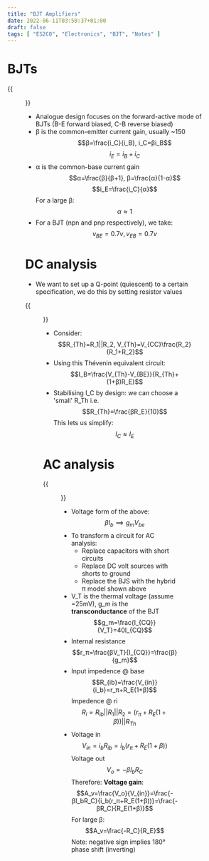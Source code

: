 ```yaml
---
title: "BJT Amplifiers"
date: 2022-06-11T03:50:37+01:00
draft: false
tags: [ "ES2C0", "Electronics", "BJT", "Notes" ]
---
```

# BJTs
{{<figure src="/npnpnp.png" height=200 title="NPN vs PNP BJTs">}}
- Analogue design focuses on the forward-active mode of BJTs (B-E forward biased, C-B reverse biased)
- β is the common-emitter current gain, usually ~150
$$β=\frac{i_C}{i_B}, i_C=βi_B$$
$$i_E=i_B+i_C$$
- α is the common-base current gain
$$α=\frac{β}{β+1}, β=\frac{α}{1-α}$$
$$i_E=\frac{i_C}{α}$$
For a large β:
$$α\approx 1$$
- For a BJT (npn and pnp respectively), we take:
$$v_{BE}=0.7v, v_{EB}=0.7v$$


# DC analysis
- We want to set up a Q-point (quiescent) to a certain specification, we do this by setting resistor values

{{<figure src="/bjt4res.png" height=300 title="Voltage divider (Four Resistor) bias circuit, and it's Thevenin equivalent circuit">}}

- Consider:
$$R_{Th}=R_1||R_2, V_{Th}=V_{CC}\frac{R_2}{R_1+R_2}$$
- Using this Thévenin equivalent circuit:
$$I_B=\frac{V_{Th}-V_{BE}}{R_{Th}+(1+β)R_E}$$
- Stabilising I_C by design: we can choose a 'small' R_Th i.e.
$$R_{Th}=\frac{βR_E}{10}$$
This lets us simplify:
$$I_C\approx I_E$$

# AC analysis
{{<figure src="/hybridpi.png" height=230 title="Four resistor bias circuit transformed for AC analysis.">}}
- Voltage form of the above:
$$βI_b\implies g_mV_{be}$$
- To transform a circuit for AC analysis:
  - Replace capacitors with short circuits
  - Replace DC volt sources with shorts to ground
  - Replace the BJS with the hybrid π model shown above
- V_T is the thermal voltage (assume =25mV), g_m is the **transconductance** of the BJT
$$g_m=\frac{I_{CQ}}{V_T}=40I_{CQ}$$
- Internal resistance
$$r_π=\frac{βV_T}{I_{CQ}}=\frac{β}{g_m}$$
- Input impedence @ base
$$R_{ib}=\frac{V_{in}}{i_b}=r_π+R_E(1+β)$$
Impedence @ ri
$$R_i=R_{ib}||R_1||R_2=(r_π+R_E(1+β))||R_{Th}$$
- Voltage in
$$V_{in}=i_bR_{ib}=i_b(r_π+R_E(1+β))$$
Voltage out
$$V_o=-βI_bR_C$$
Therefore: **Voltage gain**:
$$A_v=\frac{V_o}{V_{in}}=\frac{-βI_bR_C}{i_b(r_π+R_E(1+β))}=\frac{-βR_C}{R_E(1+β)}$$
For large β:
$$A_v=\frac{-R_C}{R_E}$$
Note: negative sign implies 180° phase shift (inverting)
